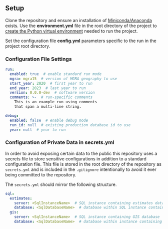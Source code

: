 ## Setup

Clone the repository and ensure an installation of [Miniconda/Anaconda](https://docs.conda.io/projects/miniconda/en/latest/) exists. Use the **environment.yml** file in the root directory of the project to [create the Python virtual environment](https://docs.conda.io/projects/conda/en/4.6.1/user-guide/tasks/manage-environments.html#creating-an-environment-from-an-environment-yml-file) needed to run the project.

Set the configuration file **config.yml** parameters specific to the run in the project root directory.

### Configuration File Settings

```yaml
run:
  enabled: true  # enable standard run mode
  mgra: mgra15  # version of MGRA geography to use
  start_year: 2020  # first year to run
  end_year: 2023  # last year to run
  version: 0.0.0-dev  # software version
  comments: >-  # run-specific comments
    This is an example run using comments
    that span a multi-line string.

debug:
  enabled: false  # enable debug mode
  run_id: null  # existing production database id to use
  year: null  # year to run
```

### Configuration of Private Data in secrets.yml
In order to avoid exposing certain data to the public this repository uses a secrets file to store sensitive configurations in addition to a standard configuration file. This file is stored in the root directory of the repository as `secrets.yml` and is included in the `.gitignore` intentionally to avoid it ever being committed to the repository.

The `secrets.yml` should mirror the following structure.

```yaml
sql:
  estimates:
    server: <SqlInstanceName>  # SQL instance containing estimates database
    database: <SqlDatabaseName>  # database within SQL instance containing SQL build objects
  gis:
    server: <SqlInstanceName>  # SQL instance containing GIS database
    database: <SqlDatabaseName>  # database within instance containing GIS datasets (GQ/LUDU)
```